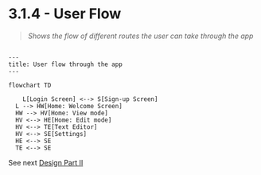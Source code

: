 # 3.1.4 - User Flow

> _Shows the flow of different routes the user can take through the app_

```mermaid

---
title: User flow through the app
---

flowchart TD

	L[Login Screen] <--> S[Sign-up Screen]
  L --> HW[Home: Welcome Screen]
  HW --> HV[Home: View mode]
  HV <--> HE[Home: Edit mode]
  HV <--> TE[Text Editor]
  HV <--> SE[Settings]
  HE <--> SE
  TE <--> SE
```

See next [Design Part II](../3.2%20-%20Design%20Part%20II/3.2.1-algorithms.md)
